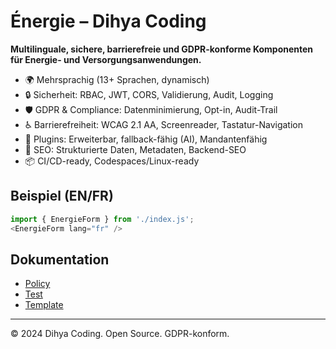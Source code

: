# Énergie – Dihya Coding

**Multilinguale, sichere, barrierefreie und GDPR-konforme Komponenten für Energie- und Versorgungsanwendungen.**

- 🌍 Mehrsprachig (13+ Sprachen, dynamisch)
- 🔒 Sicherheit: RBAC, JWT, CORS, Validierung, Audit, Logging
- 🛡️ GDPR & Compliance: Datenminimierung, Opt-in, Audit-Trail
- ♿ Barrierefreiheit: WCAG 2.1 AA, Screenreader, Tastatur-Navigation
- 🔌 Plugins: Erweiterbar, fallback-fähig (AI), Mandantenfähig
- 🚀 SEO: Strukturierte Daten, Metadaten, Backend-SEO
- 📦 CI/CD-ready, Codespaces/Linux-ready

## Beispiel (EN/FR)
```js
import { EnergieForm } from './index.js';
<EnergieForm lang="fr" />
```

## Dokumentation
- [Policy](./policy.md)
- [Test](../../../../tests/unit/energie.unit.js)
- [Template](../../../generation/templates/energie/template.js)

---
© 2024 Dihya Coding. Open Source. GDPR-konform.
